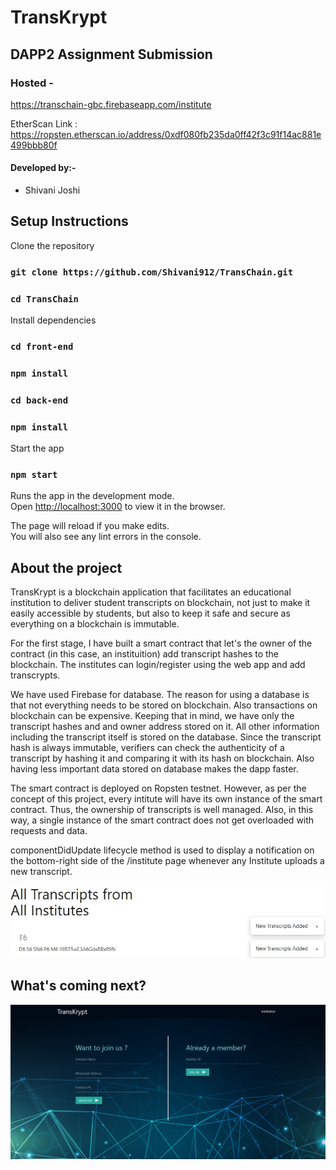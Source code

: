 # TransKrypt

## DAPP2 Assignment Submission

### Hosted -
https://transchain-gbc.firebaseapp.com/institute

EtherScan Link : https://ropsten.etherscan.io/address/0xdf080fb235da0ff42f3c91f14ac881e499bbb80f

#### Developed by:-  
- Shivani Joshi

## Setup Instructions

Clone the repository

### `git clone https://github.com/Shivani912/TransChain.git`

### `cd TransChain`

Install dependencies

### `cd front-end`

### `npm install`

### `cd back-end`

### `npm install`

Start the app

### `npm start`

Runs the app in the development mode.<br>
Open [http://localhost:3000](http://localhost:3000) to view it in the browser.

The page will reload if you make edits.<br>
You will also see any lint errors in the console.

## About the project

  TransKrypt is a blockchain application that facilitates an educational institution to deliver student transcripts on blockchain, not just to make it easily accessible by students, but also to keep it safe and secure as everything on a blockchain is immutable.

  For the first stage, I have built a smart contract that let's the owner of the contract (in this case, an instituition) add transcript hashes to the blockchain. The institutes can login/register using the web app and add transcrypts. 
  
  We have used Firebase for database. The reason for using a database is that not everything needs to be stored on blockchain. Also transactions on blockchain can be expensive. Keeping that in mind, we have only the transcript hashes and and owner address stored on it. All other information including the transcript itself is stored on the database. Since the transcript hash is always immutable, verifiers can check the authenticity of a transcript by hashing it and comparing it with its hash on blockchain. Also having less important data stored on database makes the dapp faster.
  
  The smart contract is deployed on Ropsten testnet. However, as per the concept of this project, every intitute will have its own instance of the smart contract. Thus, the ownership of transcripts is well managed. Also, in this way, a single instance of the smart contract does not get overloaded with requests and data. 
  
componentDidUpdate lifecycle method is used to display a notification on the bottom-right side of the /institute page whenever any Institute uploads a new transcript.

![](https://github.com/Shivani912/TransChain/blob/master/assets/Component_Lifecycle_Notifications.JPG)

## What's coming next?

![](https://github.com/Shivani912/TransChain/blob/master/next.png)
